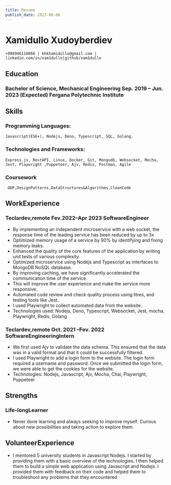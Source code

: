 ```yaml
---
title: Resume
publish_date: 2023-06-06
---
```


# Xamidullo Xudoyberdiev

```
+998946110066 | khkhamidullo@gmail.com | linkedin.com/in/xam1dullo|github/xam1dullo
```

## Education

### Bachelor of Science, Mechanical Engineering Sep. 2019 – Jun. 2023 (Expected) Fergana Polytechnic Institute

## Skills

### Programming Languages:

    Javascript(ES6+), Nodejs, Deno, Typescript, SQL, Golang.

### Technologies and Frameworks:

    Express.js, RestAPI, Linux, Docker, Git, Mongodb, Websocket, Mocha, Jest, Playwright ,Puppeteer, Ajv, Redis, Postman, Agile

### Coursework

     OOP,DesignPatterns,DataStructures&Algorithms,CleanCode

## WorkExperience

### Teclardev,remote Fev.2022–Apr 2023 SoftwareEngineer

-   By implementing an independent microservice with a web socket, the response time of the leading service has been reduced by up to 3x
-   Optimized memory usage of a service by 90% by identifying and fixing memory leaks.
-   Enhanced the quality of the core features of the application by writing unit tests of various complexity.
-   Optimized microservice using Nodejs and Typescript as interfaces to MongoDB NoSQL database.
-   By improving caching, we have significantly accelerated the communication time of the service.
-   This will improve the user experience and make the service more responsive.
-   Automated code review and check quality process using litres, and testing tools like Jest.
-   I used Playwright to collect automated data from the website.
-   Technologies used: Nodejs, Deno, Typescript, Websocket, Jest, mocha, Playwright, Redis, Golang

### Teclardev,remote Oct. 2021 –Fev. 2022 SoftwareEngineeringIntern

-   We first used Ajv to validate the data schema. This ensured that the data was in a valid format and that it could be successfully filtered.
-   I used Playwright to add a login form to the website. The login form required a username and password. Once we submitted the login form, we were able to get the cookies for the website.
-   Technologies: Nodejs, Javascript, Ajv, Mocha, Chai, Playwright, Puppeteer

## Strengths

### Life-longLearner

-   Never done learning and always seeking to improve myself. Curious about new possibilities and taking action to explore them.

## VolunteerExperience

-   I mentored 5 university students in Javascript Nodejs. I started by providing them with a basic overview of the technologies. I then helped them to build a simple web application using Javascript and Nodejs. I provided them with feedback on their code and helped them to troubleshoot any problems that they encountered
